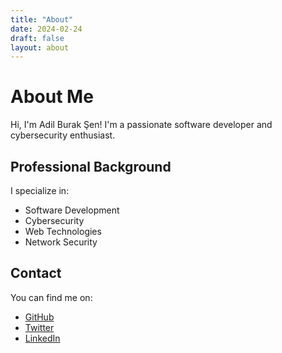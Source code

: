 ```yaml
---
title: "About"
date: 2024-02-24
draft: false
layout: about
---
```


# About Me

Hi, I'm Adil Burak Şen! I'm a passionate software developer and cybersecurity enthusiast.

## Professional Background

I specialize in:
- Software Development
- Cybersecurity
- Web Technologies
- Network Security

## Contact

You can find me on:
- [GitHub](https://github.com/adilburaksen)
- [Twitter](https://twitter.com/adilburaksen)
- [LinkedIn](https://linkedin.com/in/adilburaksen)
